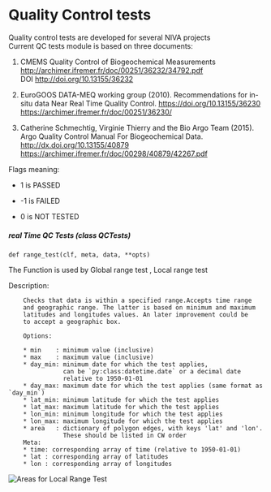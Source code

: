 # Quality Control tests 

Quality control tests are developed for several NIVA projects  
Current QC tests module is based on three documents: 

1. CMEMS Quality Control of Biogeochemical Measurements
http://archimer.ifremer.fr/doc/00251/36232/34792.pdf   
DOI http://doi.org/10.13155/36232

1. EuroGOOS DATA-MEQ working group (2010). 
Recommendations for in-situ data Near Real Time Quality Control. https://doi.org/10.13155/36230
https://archimer.ifremer.fr/doc/00251/36230/ 

1. Catherine Schmechtig, Virginie Thierry and the Bio Argo Team (2015). 
Argo Quality Control Manual For Biogeochemical Data. http://dx.doi.org/10.13155/40879
https://archimer.ifremer.fr/doc/00298/40879/42267.pdf


Flags meaning: 

*  1  is PASSED 

* -1 is FAILED 

*  0 is NOT TESTED



##### real Time QC Tests  (class QCTests)
`def range_test(clf, meta, data, **opts)`

The Function is used by Global range test , Local range test


Description:

        Checks that data is within a specified range.Accepts time range 
        and geographic range. The latter is based on minimum and maximum 
        latitudes and longitudes values. An later improvement could be
        to accept a geographic box.  
        
        Options:  
               
        * min    : minimum value (inclusive)
        * max    : maximum value (inclusive)
        * day_min: minimum date for which the test applies,
                   can be `py:class:datetime.date` or a decimal date
                   relative to 1950-01-01
        * day_max: maximum date for which the test applies (same format as `day_min`) 
        * lat_min: minimum latitude for which the test applies
        * lat_max: maximum latitude for which the test applies
        * lon_min: minimum longitude for which the test applies
        * lon_max: maximum longitude for which the test applies
        * area   : dictionary of polygon edges, with keys 'lat' and 'lon'. 
                   These should be listed in CW order       
        Meta:        
        * time: corresponding array of time (relative to 1950-01-01)
        * lat : corresponding array of latitudes
        * lon : corresponding array of longitudes   
        
   
        
![Areas for Local Range Test](../figs/Local_range_test_areas.png)        
      
        